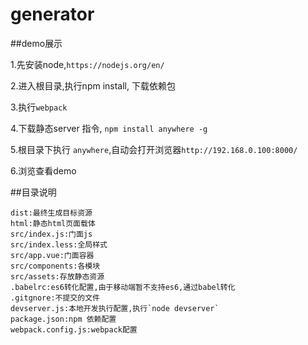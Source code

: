# generator

##demo展示

1.先安装node,`https://nodejs.org/en/`

2.进入根目录,执行npm install, 下载依赖包

3.执行`webpack`

4.下载静态server 指令, `npm install anywhere -g`

5.根目录下执行 `anywhere`,自动会打开浏览器`http://192.168.0.100:8000/`

6.浏览查看demo


##目录说明

	dist:最终生成目标资源
	html:静态html页面载体
	src/index.js:门面js
	src/index.less:全局样式
	src/app.vue:门面容器
	src/components:各模块
	src/assets:存放静态资源
	.babelrc:es6转化配置,由于移动端暂不支持es6,通过babel转化
	.gitgnore:不提交的文件
	devserver.js:本地开发执行配置,执行`node devserver`
	package.json:npm 依赖配置
	webpack.config.js:webpack配置
